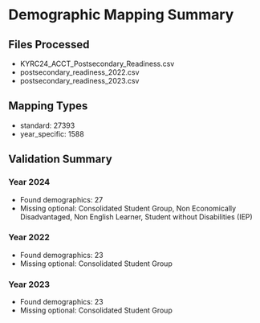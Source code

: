 # Demographic Mapping Summary

## Files Processed
- KYRC24_ACCT_Postsecondary_Readiness.csv
- postsecondary_readiness_2022.csv
- postsecondary_readiness_2023.csv

## Mapping Types
- standard: 27393
- year_specific: 1588

## Validation Summary
### Year 2024
- Found demographics: 27
- Missing optional: Consolidated Student Group, Non Economically Disadvantaged, Non English Learner, Student without Disabilities (IEP)

### Year 2022
- Found demographics: 23
- Missing optional: Consolidated Student Group

### Year 2023
- Found demographics: 23
- Missing optional: Consolidated Student Group

